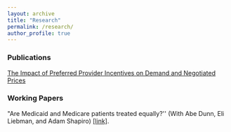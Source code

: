 ```yaml
---
layout: archive
title: "Research"
permalink: /research/
author_profile: true
---
```


### Publications

<span style="text-decoration:underline"> [The Impact of Preferred Provider Incentives on Demand and Negotiated Prices](link) </span>


### Working Papers

"Are Medicaid and Medicare patients treated equally?'' (With Abe Dunn, Eli Liebman, and Adam Shapiro) 
[[link]](https://www.frbsf.org/wp-content/uploads/wp2024-14.pdf "medicaid_duals").

